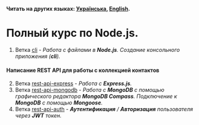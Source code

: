 **Читать на других языках: [Українська](./README.ua.md), [English](./README.en.md).**

# Полный курс по Node.js.

1. Ветка [cli](https://github.com/YevhenChementsov/node-full-course/tree/cli) - *Работа с файлами в **Node.js**. Создание консольного приложения (**cli**).*
#### Написание **REST API** для работы с коллекцией контактов
2. Ветка [rest-api-express](https://github.com/YevhenChementsov/node-full-course/tree/rest-api-express) - *Работа с **Express.js**.*
3. Ветка [rest-api-mongodb](https://github.com/YevhenChementsov/node-full-course/tree/rest-api-mongodb) - *Работа с **MongoDB** с помощью графического редактора **MongoDB Compass**. Подключение к **MongoDB** с помощью **Mongoose**.*
4. Ветка [rest-api-auth](https://github.com/YevhenChementsov/node-full-course/tree/rest-api-auth) - ***Аутентификация** / **Авторизация** пользователя через **JWT** токен.*